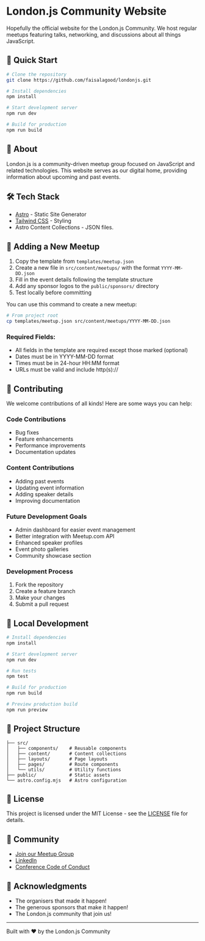 # London.js Community Website

Hopefully the official website for the London.js Community. We host regular meetups featuring talks, networking, and discussions about all things JavaScript.

## 🚀 Quick Start

```bash
# Clone the repository
git clone https://github.com/faisalagood/londonjs.git

# Install dependencies
npm install

# Start development server
npm run dev

# Build for production
npm run build
```

## 📖 About

London.js is a community-driven meetup group focused on JavaScript and related technologies. This website serves as our digital home, providing information about upcoming and past events.

## 🛠 Tech Stack

- [Astro](https://astro.build) - Static Site Generator
- [Tailwind CSS](https://tailwindcss.com) - Styling
- Astro Content Collections - JSON files.

## 📝 Adding a New Meetup

1. Copy the template from `templates/meetup.json`
2. Create a new file in `src/content/meetups/` with the format `YYYY-MM-DD.json`
3. Fill in the event details following the template structure
4. Add any sponsor logos to the `public/sponsors/` directory
5. Test locally before committing

You can use this command to create a new meetup:
```bash
# From project root
cp templates/meetup.json src/content/meetups/YYYY-MM-DD.json
```

### Required Fields:
- All fields in the template are required except those marked (optional)
- Dates must be in YYYY-MM-DD format
- Times must be in 24-hour HH:MM format
- URLs must be valid and include http(s)://

## 🤝 Contributing

We welcome contributions of all kinds! Here are some ways you can help:

### Code Contributions
- Bug fixes
- Feature enhancements
- Performance improvements
- Documentation updates

### Content Contributions
- Adding past events
- Updating event information
- Adding speaker details
- Improving documentation

### Future Development Goals
- Admin dashboard for easier event management
- Better integration with Meetup.com API
- Enhanced speaker profiles
- Event photo galleries
- Community showcase section

### Development Process
1. Fork the repository
2. Create a feature branch
3. Make your changes
4. Submit a pull request

## 🔧 Local Development

```bash
# Install dependencies
npm install

# Start development server
npm run dev

# Run tests
npm test

# Build for production
npm run build

# Preview production build
npm run preview
```

## 📁 Project Structure

```
├── src/
│   ├── components/    # Reusable components
│   ├── content/       # Content collections
│   ├── layouts/       # Page layouts
│   ├── pages/         # Route components
│   └── utils/         # Utility functions
├── public/            # Static assets
└── astro.config.mjs   # Astro configuration
```

## 📄 License

This project is licensed under the MIT License - see the [LICENSE](LICENSE) file for details.

## 🤝 Community

- [Join our Meetup Group](https://www.meetup.com/london-js/)
- [LinkedIn](https://www.linkedin.com/company/london-js/)
- [Conference Code of Conduct](http://confcodeofconduct.com)

## 🙏 Acknowledgments

- The organisers that made it happen!
- The generous sponsors that make it happen!
- The London.js community that join us!

---

Built with ❤️ by the London.js Community